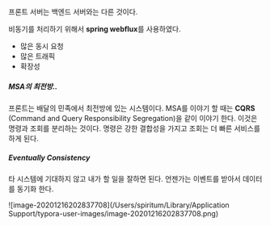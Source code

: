 프론트 서버는 백엔드 서버와는 다른 것이다.



비동기를 처리하기 위해서 **spring webflux**를 사용하였다. 

- 많은 동시 요청
- 많은 트래픽
- 확장성



##### MSA의 최전방..

프론트는 배달의 민족에서 최전방에 있는 시스템이다. MSA를 이야기 할 때는 **CQRS** (Command and Query Responsibility Segregation)을 같이 이야기 한다. 이것은 명령과 조회를 분리하는 것이다. 명령은 강한 결합성을 가지고 조회는 더 빠른 서비스를 하게 된다.



##### Eventually Consistency

타 시스템에 기대하지 않고 내가 할 일을 잘하면 된다. 언젠가는 이벤트를 받아서 데이터를 동기화 한다.



![image-20201216202837708](/Users/spiritum/Library/Application Support/typora-user-images/image-20201216202837708.png)